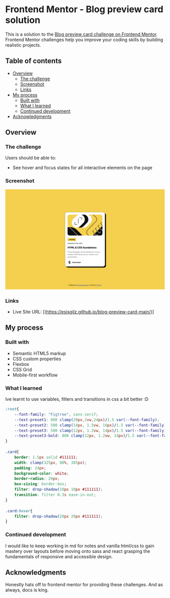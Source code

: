 # Frontend Mentor - Blog preview card solution

This is a solution to the [Blog preview card challenge on Frontend Mentor](https://www.frontendmentor.io/challenges/blog-preview-card-ckPaj01IcS). Frontend Mentor challenges help you improve your coding skills by building realistic projects. 

## Table of contents

- [Overview](#overview)
  - [The challenge](#the-challenge)
  - [Screenshot](#screenshot)
  - [Links](#links)
- [My process](#my-process)
  - [Built with](#built-with)
  - [What I learned](#what-i-learned)
  - [Continued development](#continued-development)
- [Acknowledgments](#acknowledgments)



## Overview

### The challenge

Users should be able to:

- See hover and focus states for all interactive elements on the page

### Screenshot

![](./screenshot.jpg)

### Links

- Live Site URL: [(https://esisgilz.github.io/blog-preview-card-main/)]

## My process

### Built with

- Semantic HTML5 markup
- CSS custom properties
- Flexbox
- CSS Grid
- Mobile-first workflow

### What I learned

Ive learnt to use variables, filters and transitions in css a bit better :D

```css
:root{
    --font-family: "Figtree", sans-serif;
    --text-preset1: 800 clamp(20px,2vw,24px)/1.5 var(--font-family);
    --text-preset2: 500 clamp(14px, 1.5vw, 16px)/1.5 var(--font-family);
    --text-preset3: 500 clamp(12px, 1.2vw, 14px)/1.5 var(--font-family);
    --text-preset3-bold: 800 clamp(12px, 1.2vw, 14px)/1.5 var(--font-family);
}

.card{
    border: 1.5px solid #111111;
    width: clamp(325px, 80%, 385px);
    padding: 24px;
    background-color: white;
    border-radius: 20px;
    box-sizing: border-box;
    filter: drop-shadow(10px 10px #111111);
    transition: filter 0.3s ease-in-out;
}

.card:hover{
    filter: drop-shadow(20px 20px #111111);
}
```

### Continued development

I would like to keep working in md for notes and vanilla html/css to gain mastery over layouts before moving onto sass and react
grasping the fundamentals of responsive and accessible design. 


## Acknowledgments

Honestly hats off to frontend mentor for providing these challenges. And as always, docs is king.
